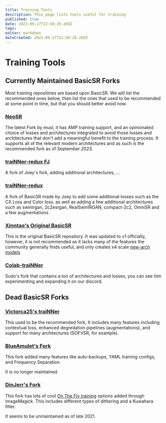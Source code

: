 ```yaml
---
title: Training Tools
description: This page lists tools useful for training
published: true
date: 2023-09-17T22:58:20.269Z
tags: 
editor: markdown
dateCreated: 2023-09-17T22:58:20.269Z
---
```


# Training Tools

## Currently Maintained BasicSR Forks

Most training repositiries are based upon BasicSR. We will list the recommended ones below, then list the ones that used to be recommended at some point in time, but that you should better avoid now.

### [NeoSR](https://github.com/muslll/neosr)

The latest Fork by musl, it has AMP training support, and an opinionated choice of losses and architectures integrated to avoid those losses and architectures that don't add a meaningful benefit to the training process. It supports all of the relevant modern architectures and as such is the recommended fork as of September 2023.

### [traiNNer-redux FJ](https://github.com/FlotingDream/traiNNer-redux-FJ)

A fork of Joey's fork, adding additional architectures, ...

### [traiNNer-redux](https://github.com/joeyballentine/traiNNer-redux)

A fork of BasicSR made by Joey to add some additional losses such as the CX Loss and Color loss, as well as adding a few additional architectures such as swinirgan, 2c2esrgan, RealSwinIRGAN, compact-2c2, OmniSR and a few augmentations.

### [Xinntao's Original BasicSR](https://github.com/xinntao/BasicSR)

This is the original BasicSR repository. It was updated to v1 officially, however, it is not recommended as it lacks many of the features the community generally finds useful, and only creates x4 scale [new-arch models](ESRGAN_new-arch "wikilink")

### [Colab-traiNNer](https://github.com/styler00dollar/Colab-traiNNer)

Sudo's fork that contains a ton of architectures and losses, you can see him experimenting and expanding it on our discord.

## Dead BasicSR Forks

### [Victorca25's traiNNer](https://github.com/victorca25/BasicSR)

This used to be the recommended fork, It includes many features including contextual loss, enhanced degredation pipelines (augmentations), and support for many architectures (SOFVSR, for example).

### [BlueAmulet's Fork](https://github.com/BlueAmulet/BasicSR)

This fork added many features like auto-backups, YAML training configs, and Frequency Separation.

It is no longer maintained.

### [DinJerr's Fork](https://github.com/DinJerr/BasicSR)

This fork has lots of cool [On The Fly training](On_The_Fly_training "wikilink") options added through ImageMagick. This includes different types of dithering and a Kuwahara filter.

It seems to be unmaintained as of late 2021.